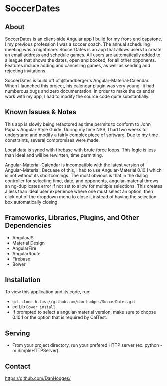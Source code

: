 # SoccerDates

## About

SoccerDates is an client-side Angular app I build for my front-end capstone. I my previous profession I was a soccer coach.
The annual scheduling meeting was a nightmare. SoccerDates is an app that allows users to create an email address and schedule games. 
All users are automatically added to a league that shows the dates, open and booked, for all other opponents. Features include adding and cancelling games,
as well as sending and rejecting invitations.

SoccerDates is build off of @bradberger's Angular-Material-Calendar. When I launched this project, his calendar plugin was very young-
it had numberous bugs and zero documentation. In order to make the calendar work with my app, 
I had to modify the source code quite substantially. 

## Known Issues & Notes
This app is slowly being refactored as time permits to conform to John Papa's Angular Style Guide. During my time NSS, I had two weeks to understand and modify a fairly complex piece of software. 
Due to my time constraints, several compromises were made.

Local data is syned with firebase with brute force loops. This logic is less than ideal and will be rewirtten, time permitting.

Angular-Material-Calendar is incompatible with the latest version of Angular-Material. Becuase of this, I had to use 
Angular-Material 0.10.1 which is not without its shortcomings. The most obvious is that in the dialog controller for 
selecting time, date, and opponents, angular-material throws an ng-duplicates error if not set to allow for multiple selections.
This creates a less than ideal user experience where one must select an option, then click out of the dropdown menu to 
close it instead of having the selection box automatically closing. 

## Frameworks, Libraries, Plugins, and Other Dependencies

* AngularJS
* Material Design
* AngularFire
* AngularRoute
* Firebase
* Bower

## Installation

To view this application and its code, run:

* `git clone https://github.com/dan-hodges/SoccerDates.git`
* cd Lib `Bower install`
* If prompted to select a angular-material version, make sure to choose 0.10.1 or the option that is required by CalTest.

## Serving

* From your project directory, run your prefered HTTP server (ex. python -m SimpleHTTPServer).

## Contact

https://github.com/DanHodges/
